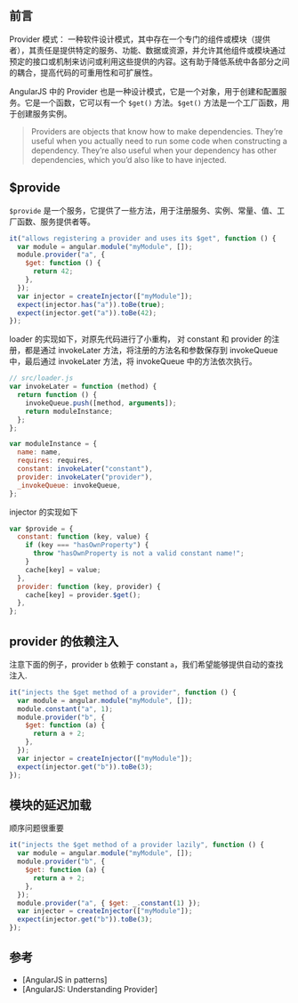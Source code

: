 ## 前言

Provider 模式： 一种软件设计模式，其中存在一个专门的组件或模块（提供者），其责任是提供特定的服务、功能、数据或资源，并允许其他组件或模块通过预定的接口或机制来访问或利用这些提供的内容。这有助于降低系统中各部分之间的耦合，提高代码的可重用性和可扩展性。

AngularJS 中的 Provider 也是一种设计模式，它是一个对象，用于创建和配置服务。它是一个函数，它可以有一个 `$get()` 方法。`$get()` 方法是一个工厂函数，用于创建服务实例。

> Providers are objects that know how to make dependencies. They’re useful when you actually need to run some code when constructing a dependency. They’re also useful when your dependency has other dependencies, which you’d also like to have injected.

## $provide

`$provide` 是一个服务，它提供了一些方法，用于注册服务、实例、常量、值、工厂函数、服务提供者等。

```js
it("allows registering a provider and uses its $get", function () {
  var module = angular.module("myModule", []);
  module.provider("a", {
    $get: function () {
      return 42;
    },
  });
  var injector = createInjector(["myModule"]);
  expect(injector.has("a")).toBe(true);
  expect(injector.get("a")).toBe(42);
});
```

loader 的实现如下，对原先代码进行了小重构， 对 constant 和 provider 的注册，都是通过 invokeLater 方法，将注册的方法名和参数保存到 invokeQueue 中，最后通过 invokeLater 方法，将 invokeQueue 中的方法依次执行。

```js
// src/loader.js
var invokeLater = function (method) {
  return function () {
    invokeQueue.push([method, arguments]);
    return moduleInstance;
  };
};

var moduleInstance = {
  name: name,
  requires: requires,
  constant: invokeLater("constant"),
  provider: invokeLater("provider"),
  _invokeQueue: invokeQueue,
};
```

injector 的实现如下

```js
var $provide = {
  constant: function (key, value) {
    if (key === "hasOwnProperty") {
      throw "hasOwnProperty is not a valid constant name!";
    }
    cache[key] = value;
  },
  provider: function (key, provider) {
    cache[key] = provider.$get();
  },
};
```

## provider 的依赖注入

注意下面的例子，provider `b` 依赖于 constant `a`，我们希望能够提供自动的查找注入.

```js
it("injects the $get method of a provider", function () {
  var module = angular.module("myModule", []);
  module.constant("a", 1);
  module.provider("b", {
    $get: function (a) {
      return a + 2;
    },
  });
  var injector = createInjector(["myModule"]);
  expect(injector.get("b")).toBe(3);
});
```

## 模块的延迟加载

顺序问题很重要

```js
it("injects the $get method of a provider lazily", function () {
  var module = angular.module("myModule", []);
  module.provider("b", {
    $get: function (a) {
      return a + 2;
    },
  });
  module.provider("a", { $get: _.constant(1) });
  var injector = createInjector(["myModule"]);
  expect(injector.get("b")).toBe(3);
});
```

## 参考

- [AngularJS in patterns]
- [AngularJS: Understanding Provider]
